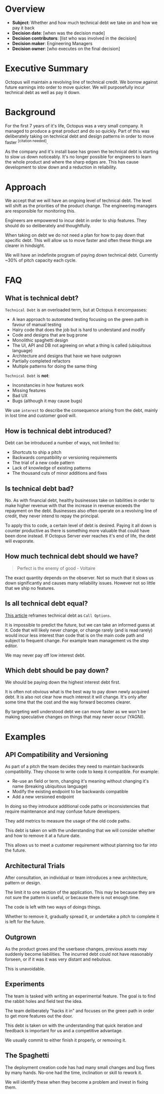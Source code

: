 # Overview

- **Subject**: Whether and how much technical debt we take on and how we pay it back
- **Decision date**: [when was the decision made]
- **Decision contributors**: [list who was involved in the decision]
- **Decision maker**: Engineering Managers
- **Decision owner**: [who executes on the final decision]

# Executive Summary

Octopus will maintain a revolving line of technical credit. We borrow against future earnings into order to move quicker. We will purposefully incur technical debt as well as pay it down. 

# Background

For the first 7 years of it's life, Octopus was a very small company. It managed to produce a great product and do so quickly. Part of this was deliberately taking on technical debt 
and design patterns in order to move faster <sup>[citation needed]</sup>. 

As the company and it's install base has grown the technical debt is starting to slow us down noticeably. It's no longer possible for engineers to learn the whole product and where the sharp edges are. This has cause development to slow down and a reduction in reliability.

# Approach

We accept that we will have an ongoing level of technical debt. The level will shift as the priorities of the product change. The engineering managers are responsible for monitoring this.

Engineers are empowered to incur debt in order to ship features. They should do so deliberately and thoughtfully.

When taking on debt we do not need a plan for how to pay down that specific debt. This will allow us to move faster and often these things are clearer in hindsight.

We will have an indefinite program of paying down technical debt. Currently ~30% of pitch capacity each cycle.

# FAQ

## What is technical debt?

`Technical Debt` is an overloaded term, but at Octopus it encompasses:
- A lean approach to automated testing focusing on the green path in favour of manual testing
- Hairy code that does the job but is hard to understand and modify
- Code and designs that are bug prone
- Monolithic spaghetti design
- The UI, API and DB not agreeing on what a thing is called (ubiquitous language)
- Architecture and designs that have we have outgrown
- Partially completed refactors
- Multiple patterns for doing the same thing

`Technical Debt` is **not**:
- Inconstancies in how features work
- Missing features
- Bad UX
- Bugs (although it may cause bugs)

We use `interest` to describe the consequence arising from the debt, mainly in lost time and customer good will.

## How is technical debt introduced?

Debt can be introduced a number of ways, not limited to:
- Shortcuts to ship a pitch
- Backwards compatibility or versioning requirements
- The trial of a new code pattern
- Lack of knowledge of existing patterns
- The thousand cuts of minor additions and fixes

## Is technical debt bad?

No. As with financial debt, healthy businesses take on liabilities in order to make higher revenue with that the increase in revenue exceeds the repayment on the debt. Businesses also often operate on a revolving line of credit, they never intend to repay the principal.

To apply this to code, a certain level of debt is desired. Paying it all down is counter productive as there is something more valuable that could have been done instead. If Octopus Server ever reaches it's end of life, the debt will evaporate.

## How much technical debt should we have?

> Perfect is the enemy of good - Voltaire

The exact quantity depends on the observer. Not so much that it slows us down significantly and causes many reliability issues. However not so little that we ship no features.

## Is all technical debt equal?

[This article](https://digitalassetmanagementnews.org/opinion/the-technical-debt-metaphor-a-better-alternative/) reframes technical debt as `Call Options`.

It is impossible to predict the future, but we can take an informed guess at it. Code that will likely never change, or change rarely (and is read rarely) would incur less interest than code that is on the main code path and subject to frequent change. For example team management vs the step editor. 

We may never pay off low interest debt.

## Which debt should be pay down?

We should be paying down the highest interest debt first. 

It is often not obvious what is the best way to pay down newly acquired debt. It is also not clear how much interest it will change. It's only after some time that the cost and the way forward becomes clearer.

By targeting well understood debt we can move faster as we won't be making speculative changes on things that may never occur (YAGNI).

# Examples

## API Compatibility and Versioning

As part of a pitch the team decides they need to maintain backwards compatibility. They choose to write code to keep it compatible. For example:
- Re-use an field or term, changing it's meaning without changing it's name (breaking ubiquitous language)
- Modify the existing endpoint to be backwards compatible
- Add a new versioned endpoint

In doing so they introduce additional code paths or inconsistencies that require maintenance and may confuse future developers.

They add metrics to measure the usage of the old code paths.

This debt is taken on with the understanding that we will consider whether and how to remove it at a future date.

This allows us to meet a customer requirement without planning too far into the future. 

## Architectural Trials

After consultation, an individual or team introduces a new architecture, pattern or design. 

The limit it to one section of the application. This may be because they are not sure the pattern is useful, or because there is not enough time.

The code is left with two ways of doings things.

Whether to remove it, gradually spread it, or undertake a pitch to complete it is left for the future.

## Outgrown

As the product grows and the userbase changes, previous assets may suddenly become liabilities. The incurred debt could not have reasonably forseen, or if it was it was very distant and nebulous. 

This is unavoidable.

## Experiments

The team is tasked with writing an experimental feature. The goal is to find the rabbit holes and field test the idea. 

The team deliberately "hacks it in" and focuses on the green path in order to get more features out the door.

This debt is taken on with the understanding that quick iteration and feedback is important for us and a competitive advantage.

We usually commit to either finish it properly, or removing it.

## The Spaghetti

The deployment creation code has had many small changes and bug fixes by many hands. No-one had the time, inclination or skill to rework it.

We will identify these when they become a problem and invest in fixing them.